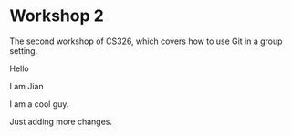 # Workshop 2

The second workshop of CS326, which covers how to use Git in a group setting.

Hello

I am Jian

I am a cool guy.

Just adding more changes.
